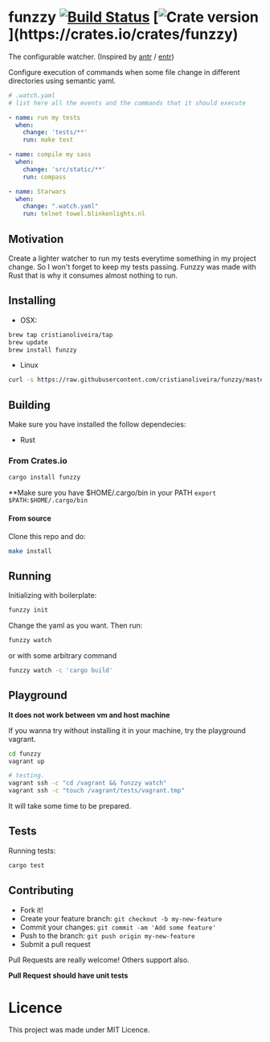 # funzzy  [![Build Status](https://travis-ci.org/cristianoliveira/funzzy.svg?branch=master)](https://travis-ci.org/cristianoliveira/funzzy)  [![Crate version](https://img.shields.io/crates/v/funzzy.svg?)](https://crates.io/crates/funzzy)

The configurable watcher. (Inspired by [antr](https://github.com/juanibiapina/antr) / [entr](http://entrproject.org/))

Configure execution of commands when some file change in different directories using semantic yaml.

```yaml
# .watch.yaml
# list here all the events and the commands that it should execute

- name: run my tests
  when:
    change: 'tests/**'
    run: make test

- name: compile my sass
  when:
    change: 'src/static/**'
    run: compass

- name: Starwars
  when:
    change: ".watch.yaml"
    run: telnet towel.blinkenlights.nl
```

## Motivation
Create a lighter watcher to run my tests everytime something in my project change. So I won't forget to keep my tests passing. Funzzy was made with Rust that is why it consumes almost nothing to run.


## Installing

  - OSX:
  ```bash
  brew tap cristianoliveira/tap
  brew update
  brew install funzzy
  ```

  - Linux
  ```bash
  curl -s https://raw.githubusercontent.com/cristianoliveira/funzzy/master/linux-install.sh | sh
  ```

## Building
Make sure you have installed the follow dependecies:
- Rust

### From Crates.io
```bash
cargo install funzzy
```
**Make sure you have $HOME/.cargo/bin in your PATH
`export $PATH:$HOME/.cargo/bin`

#### From source
Clone this repo and do:
```bash
make install
```

## Running
Initializing with boilerplate:
```bash
funzzy init
```
Change the yaml as you want. Then run:
```bash
funzzy watch
```

or with some arbitrary command
```bash
funzzy watch -c 'cargo build'
```

## Playground 
**It does not work between vm and host machine**

If you wanna try without installing it in your machine, try the playground vagrant.
```bash
cd funzzy
vagrant up

# testing.
vagrant ssh -c "cd /vagrant && funzzy watch"
vagrant ssh -c "touch /vagrant/tests/vagrant.tmp"
```
It will take some time to be prepared.

## Tests
Running tests:
```bash
cargo test
```

## Contributing
 - Fork it!
 - Create your feature branch: `git checkout -b my-new-feature`
 - Commit your changes: `git commit -am 'Add some feature'`
 - Push to the branch: `git push origin my-new-feature`
 - Submit a pull request

Pull Requests are really welcome! Others support also.

**Pull Request should have unit tests**

# Licence
This project was made under MIT Licence.
